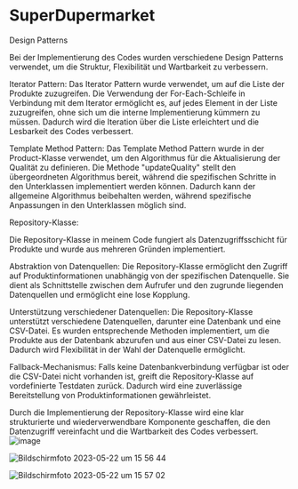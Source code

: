 # SuperDupermarket

Design Patterns



Bei der Implementierung des Codes wurden verschiedene Design Patterns verwendet, um die Struktur, Flexibilität und Wartbarkeit zu verbessern.

Iterator Pattern: Das Iterator Pattern wurde verwendet, um auf die Liste der Produkte zuzugreifen. Die Verwendung der For-Each-Schleife in Verbindung mit dem Iterator ermöglicht es, auf jedes Element in der Liste zuzugreifen, ohne sich um die interne Implementierung kümmern zu müssen. Dadurch wird die Iteration über die Liste erleichtert und die Lesbarkeit des Codes verbessert.

Template Method Pattern: Das Template Method Pattern wurde in der Product-Klasse verwendet, um den Algorithmus für die Aktualisierung der Qualität zu definieren. Die Methode "updateQuality" stellt den übergeordneten Algorithmus bereit, während die spezifischen Schritte in den Unterklassen implementiert werden können. Dadurch kann der allgemeine Algorithmus beibehalten werden, während spezifische Anpassungen in den Unterklassen möglich sind.

Repository-Klasse:

Die Repository-Klasse in meinem Code fungiert als Datenzugriffsschicht für Produkte und wurde aus mehreren Gründen implementiert.

Abstraktion von Datenquellen: Die Repository-Klasse ermöglicht den Zugriff auf Produktinformationen unabhängig von der spezifischen Datenquelle. Sie dient als Schnittstelle zwischen dem Aufrufer und den zugrunde liegenden Datenquellen und ermöglicht eine lose Kopplung.

Unterstützung verschiedener Datenquellen: Die Repository-Klasse unterstützt verschiedene Datenquellen, darunter eine Datenbank und eine CSV-Datei. Es wurden entsprechende Methoden implementiert, um die Produkte aus der Datenbank abzurufen und aus einer CSV-Datei zu lesen. Dadurch wird Flexibilität in der Wahl der Datenquelle ermöglicht.

Fallback-Mechanismus: Falls keine Datenbankverbindung verfügbar ist oder die CSV-Datei nicht vorhanden ist, greift die Repository-Klasse auf vordefinierte Testdaten zurück. Dadurch wird eine zuverlässige Bereitstellung von Produktinformationen gewährleistet.

Durch die Implementierung der Repository-Klasse wird eine klar strukturierte und wiederverwendbare Komponente geschaffen, die den Datenzugriff vereinfacht und die Wartbarkeit des Codes verbessert.
![image](https://github.com/elboudi1988/SuperDupermarket/assets/102913853/1472ee01-c3ca-459c-bd95-2eb66fedec67)


![Bildschirm­foto 2023-05-22 um 15 56 44](https://github.com/elboudi1988/SuperDupermarket/assets/102913853/860a6efd-93af-42e1-a551-8f993b1f159a)


![Bildschirm­foto 2023-05-22 um 15 57 02](https://github.com/elboudi1988/SuperDupermarket/assets/102913853/50970266-947c-4a4d-9a3c-43b51066fa9e)




